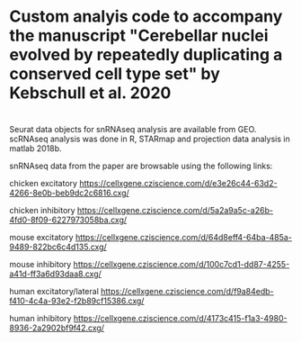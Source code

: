 # Custom analyis code to accompany the manuscript "Cerebellar nuclei evolved by repeatedly duplicating a conserved cell type set" by Kebschull et al. 2020
#
 
Seurat data objects for snRNAseq analysis are available from GEO.
scRNAseq analysis was done in R, STARmap and projection data analysis in matlab 2018b.


snRNAseq data from the paper are browsable using the following links:

chicken excitatory https://cellxgene.cziscience.com/d/e3e26c44-63d2-4266-8e0b-beb9dc2c6816.cxg/

chicken inhibitory https://cellxgene.cziscience.com/d/5a2a9a5c-a26b-4fd0-8f09-6227973058ba.cxg/

mouse excitatory https://cellxgene.cziscience.com/d/64d8eff4-64ba-485a-9489-822bc6c4d135.cxg/

mouse inhibitory https://cellxgene.cziscience.com/d/100c7cd1-dd87-4255-a41d-ff3a6d93daa8.cxg/

human excitatory/lateral https://cellxgene.cziscience.com/d/f9a84edb-f410-4c4a-93e2-f2b89cf15386.cxg/

human inhibitory https://cellxgene.cziscience.com/d/4173c415-f1a3-4980-8936-2a2902bf9f42.cxg/
